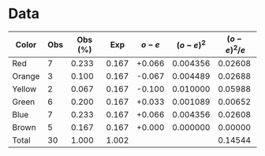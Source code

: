 # Data
| Color  | Obs | Obs (%) | Exp   | $o-e$  | $(o-e)^2$ | $(o-e)^2/e$ |
| ------ | --- | ------- | ----- | ------ | --------- | ----------- |
| Red    | 7   | 0.233   | 0.167 | +0.066 | 0.004356  | 0.02608     |
| Orange | 3   | 0.100   | 0.167 | -0.067 | 0.004489  | 0.02688     |
| Yellow | 2   | 0.067   | 0.167 | -0.100 | 0.010000  | 0.05988     |
| Green  | 6   | 0.200   | 0.167 | +0.033 | 0.001089  | 0.00652     |
| Blue   | 7   | 0.233   | 0.167 | +0.066 | 0.004356  | 0.02608     |
| Brown  | 5   | 0.167   | 0.167 | +0.000 | 0.000000  | 0.00000     |
| Total  | 30  | 1.000   | 1.002 |        |           | 0.14544     |
